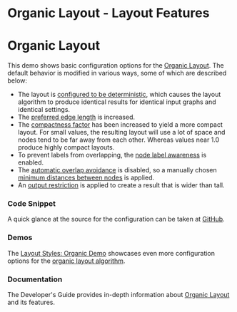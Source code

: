 <!--
 //////////////////////////////////////////////////////////////////////////////
 // @license
 // This file is part of yFiles for HTML 2.6.
 // Use is subject to license terms.
 //
 // Copyright (c) 2000-2023 by yWorks GmbH, Vor dem Kreuzberg 28,
 // 72070 Tuebingen, Germany. All rights reserved.
 //
 //////////////////////////////////////////////////////////////////////////////
-->
# Organic Layout - Layout Features

# Organic Layout

This demo shows basic configuration options for the [Organic Layout](https://docs.yworks.com/yfileshtml/#/api/OrganicLayout). The default behavior is modified in various ways, some of which are described below:

- The layout is [configured to be deterministic](https://docs.yworks.com/yfileshtml/#/api/OrganicLayoutData#deterministic), which causes the layout algorithm to produce identical results for identical input graphs and identical settings.
- The [preferred edge length](https://docs.yworks.com/yfileshtml/#/api/OrganicLayout#preferredEdgeLength) is increased.
- The [compactness factor](https://docs.yworks.com/yfileshtml/#/api/OrganicLayoutData#compactnessFactor) has been increased to yield a more compact layout. For small values, the resulting layout will use a lot of space and nodes tend to be far away from each other. Whereas values near 1.0 produce highly compact layouts.
- To prevent labels from overlapping, the [node label awareness](https://docs.yworks.com/yfileshtml/#/api/OrganicLayoutData#considerNodeLabels) is enabled.
- The [automatic overlap avoidance](https://docs.yworks.com/yfileshtml/#/api/OrganicLayoutData#nodeOverlapsAllowed) is disabled, so a manually chosen [minimum distances between nodes](https://docs.yworks.com/yfileshtml/#/api/OrganicLayoutData#minimumNodeDistance) is applied.
- An [output restriction](https://docs.yworks.com/yfileshtml/#/api/OrganicLayoutData#outPutRestriction) is applied to create a result that is wider than tall.

### Code Snippet

A quick glance at the source for the configuration can be taken at [GitHub](https://github.com/yWorks/yfiles-for-html-demos/blob/master/demos/layout-features/organic/Organic.ts).

### Demos

The [Layout Styles: Organic Demo](../../showcase/layoutstyles/index.html?layout=organic&sample=organic) showcases even more configuration options for the [organic layout algorithm](https://docs.yworks.com/yfileshtml/#/api/OrganicLayout).

### Documentation

The Developer's Guide provides in-depth information about [Organic Layout](https://docs.yworks.com/yfileshtml/#/dguide/organic_layout) and its features.
